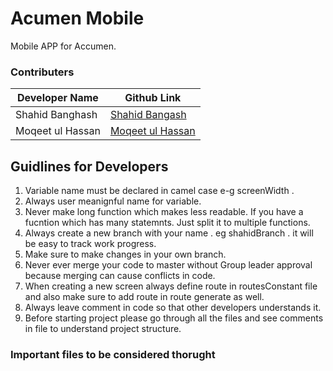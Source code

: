# Acumen Mobile

Mobile APP for Accumen.

### Contributers

Developer Name  | Github Link
------------- | -------------
Shahid Banghash  | [Shahid Bangash](https://github.com/Shahidbangash)
Moqeet ul Hassan  | [Moqeet ul Hassan](https://github.com/MoqeetUlHassan)

## Guidlines for Developers

1. Variable name must be declared in camel case e-g  screenWidth .  
2. Always user meanignful name for variable.
3. Never make long function which makes less readable. If you have a fucntion which has many statemnts. Just split it to multiple functions.
4. Always create a new branch with your name . eg shahidBranch . it will be easy to track work progress.
5. Make sure to make changes in your own branch.
6. Never ever merge your code to master without Group leader approval because merging can cause conflicts in code.
7. When creating a new screen always define route in routesConstant file and also make sure to add route in route generate as well.
8. Always leave comment in code so that other developers understands it.
9. Before starting project please go through all the files and see comments in file to understand project structure.


### Important files to be considered thorught 
